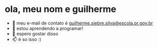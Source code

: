 # ola, meu nom e guilherme
- 👀 meu e-mail de contato é guilherme.siebre.silva@escola.pr.gov.br
- 🌱 estou aprendendo a programar!
- 💞️ espero gostar disso
- 📫 é so isso :)

